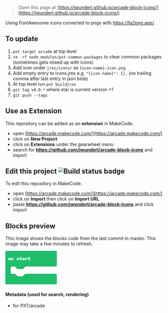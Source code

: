 
> Open this page at [https://jwunderl.github.io/arcade-block-icons/](https://jwunderl.github.io/arcade-block-icons/)


Using FontAwesome icons converted to pngs with https://fa2png.app/ .


## To update

1. `pxt target arcade` at top level
2. `rm -rf node_modules/pxt-common-packages` to clear common packages (sometimes gets mixed up with icons)
3. Add icon under `jres/icons/` as `{icon-name}-icon.png`
4. Add empty entry to icons.jres e.g. `"{icon-name}": {},` (no trailing comma after last entry in json blob)
5. At top level run `pxt buildjres`
6. `git tag v0.0.*` where star is current version +1
7. `git push --tags`

## Use as Extension

This repository can be added as an **extension** in MakeCode.

* open [https://arcade.makecode.com/](https://arcade.makecode.com/)
* click on **New Project**
* click on **Extensions** under the gearwheel menu
* search for **https://github.com/jwunderl/arcade-block-icons** and import

## Edit this project ![Build status badge](https://github.com/jwunderl/arcade-block-icons/workflows/MakeCode/badge.svg)

To edit this repository in MakeCode.

* open [https://arcade.makecode.com/](https://arcade.makecode.com/)
* click on **Import** then click on **Import URL**
* paste **https://github.com/jwunderl/arcade-block-icons** and click import

## Blocks preview

This image shows the blocks code from the last commit in master.
This image may take a few minutes to refresh.

![A rendered view of the blocks](https://github.com/jwunderl/arcade-block-icons/raw/master/.github/makecode/blocks.png)
#### Metadata (used for search, rendering)

* for PXT/arcade
<script src="https://makecode.com/gh-pages-embed.js"></script><script>makeCodeRender("{{ site.makecode.home_url }}", "{{ site.github.owner_name }}/{{ site.github.repository_name }}");</script>
